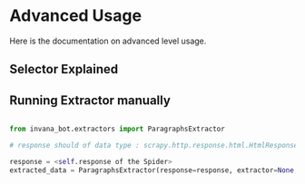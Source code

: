 # Advanced Usage


Here is the documentation on advanced level usage.

## Selector Explained



## Running Extractor manually


```python

from invana_bot.extractors import ParagraphsExtractor

# response should of data type : scrapy.http.response.html.HtmlResponse

response = <self.response of the Spider>
extracted_data = ParagraphsExtractor(response=response, extractor=None, extractor_id="paragraphs").run()

```

